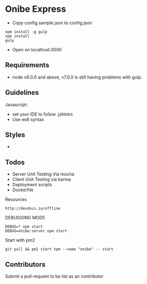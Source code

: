 # Onibe Express

- Copy config.sample.json to config.json

```
npm install -g gulp
npm install
gulp
```
- Open on localhost:3000

## Requirements 
- node v6.0.0 and above, v7.0.0 is still having problems with gulp.

## Guidelines
Javascript:
- set your IDE to follow .jshintrc
- Use es6 syntax

Styles 
- 
-

## Todos
- Server Unit Testing Via mocha
- Client Unit Testing via karma
- Deployment scripts
- Dockerfile

Resources
```
http://devdocs.io/offline
```

DEBUGGING MODE
```
DEBUG=* npm start
DEBUG=onibe:server npm start
```

Start with pm2

```
git pull && pm2 start npm --name "onibe" -- start
```

## Contributors
Submit a pull-request to be list as an contributor